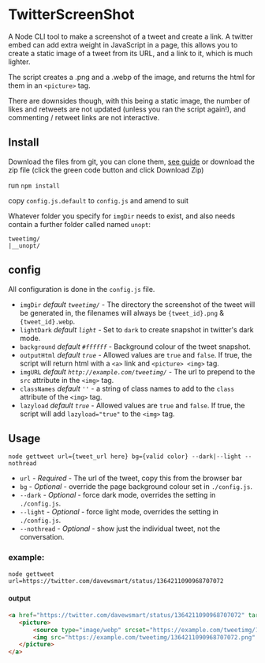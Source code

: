 # TwitterScreenShot
A Node CLI tool to make a screenshot of a tweet and create a link. A twitter embed can add extra weight in JavaScript in a page, this allows you to create a static image of a tweet from its URL, and a link to it, which is much lighter.

The script creates a .png and a .webp of the image, and returns the html for them in an `<picture>` tag.

There are downsides though, with this being a static image, the number of likes and retweets are not updated (unless you ran the script again!), and commenting / retweet links are not interactive.

## Install
Download the files from git, you can clone them, [see guide](https://docs.github.com/en/github/creating-cloning-and-archiving-repositories/cloning-a-repository) or download the zip file (click the green code button and click Download Zip)

run `npm install`

copy `config.js.default` to `config.js` and amend to suit

Whatever folder you specify for `imgDir` needs to exist, and also needs contain a further folder called named `unopt`:

```
tweetimg/
|__unopt/
```

## config
All configuration is done in the `config.js` file.

 * `imgDir` _default `tweetimg/`_ - The directory the screenshot of the tweet will be generated in, the filenames will always be `{tweet_id}.png` & `{tweet_id}.webp`.
 * `lightDark` _default `light`_ - Set to `dark` to create snapshot in twitter's dark mode.
 * `background` _default `#ffffff`_ - Background colour of the tweet snapshot.
 * `outputHtml` _default `true`_ - Allowed values are `true` and `false`. If true, the script will return html with a `<a>` link and `<picture> <img>` tag.
 * `imgURL` _default `http://example.com/tweetimg/`_ - The url to prepend to the `src` attribute in the `<img>` tag.
 * `classNames` _default `''`_ - a string of class names to add to the `class` attribute of the `<img>` tag.
 * `lazyload` _default `true`_ - Allowed values are `true` and `false`. If true, the script will add `lazyload="true"` to the `<img>` tag.

## Usage
`node gettweet url={tweet_url here} bg={valid color} --dark|--light --nothread`

* `url` - _Required_ - The url of the tweet, copy this from the browser bar
* `bg` - _Optional_ - override the page background colour set in `./config.js`.
* `--dark` - _Optional_ - force dark mode, overrides the setting in `./config.js`.
* `--light` - _Optional_ - force light mode, overrides the setting in `./config.js`.
* `--nothread` - _Optional_ - show just the individual tweet, not the conversation.


### example:
`node gettweet url=https://twitter.com/davewsmart/status/1364211090968707072`
#### output
 ```html
<a href="https://twitter.com/davewsmart/status/1364211090968707072" target="_blank" rel="noopener">
    <picture>
        <source type="image/webp" srcset="https://example.com/tweetimg/1364211090968707072.webp">
        <img src="https://example.com/tweetimg/1364211090968707072.png" loading="lazy" class="" width="550" height="380" alt="Dave Smart on Twitter: &quot;'tiz me! Talking! At #brightonSEO! I'm giddy as a kipper! Sign up from the grand total of free at the link!&quot; / Twitter"/>
    </picture>
</a>
```
